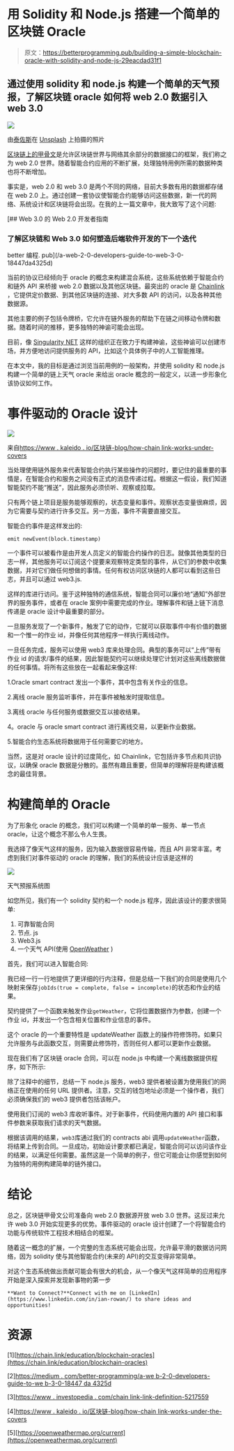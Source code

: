 # 用 Solidity 和 Node.js 搭建一个简单的区块链 Oracle

> 原文：<https://betterprogramming.pub/building-a-simple-blockchain-oracle-with-solidity-and-node-js-29eacdad31f1>

## 通过使用 solidity 和 node.js 构建一个简单的天气预报，了解区块链 oracle 如何将 web 2.0 数据引入 web 3.0

![](img/5ee41ee9286a59a3e8559e0c209d92cc.png)

由[泰佐斯](https://unsplash.com/@tezos?utm_source=medium&utm_medium=referral)在 [Unsplash](https://unsplash.com?utm_source=medium&utm_medium=referral) 上拍摄的照片

[区块链上的甲骨文](https://chain.link/education/blockchain-oracles)是允许区块链世界与网络其余部分的数据接口的框架，我们称之为 web 2.0 世界。随着智能合约应用的不断扩展，处理独特用例所需的数据种类也将不断增加。

事实是，web 2.0 和 web 3.0 是两个不同的网络，目前大多数有用的数据都存储在 web 2.0 上。通过创建一套协议使智能合约能够访问这些数据，新一代的网络、系统设计和区块链将会出现。在我的上一篇文章中，我大致写了这个问题:

[](/a-web-2-0-developers-guide-to-web-3-0-18447da4325d) [## Web 3.0 的 Web 2.0 开发者指南

### 了解区块链和 Web 3.0 如何塑造后端软件开发的下一个迭代

better 编程. pub](/a-web-2-0-developers-guide-to-web-3-0-18447da4325d) 

当前的协议已经倾向于 oracle 的概念来构建混合系统，这些系统依赖于智能合约和链外 API 来桥接 web 2.0 数据以及其他区块链。最突出的 oracle 是 [Chainlink](https://www.investopedia.com/chainlink-link-definition-5217559) ，它提供定价数据、到其他区块链的连接、对大多数 API 的访问，以及各种其他数据源。

其他主要的例子包括令牌桥，它允许在链外服务的帮助下在链之间移动令牌和数据。随着时间的推移，更多独特的神谕可能会出现。

目前，像 [Singularity NET](https://singularitynet.io/aboutus/) 这样的组织正在致力于构建神谕，这些神谕可以创建市场，并方便地访问提供服务的 API，比如这个具体例子中的人工智能推理。

在本文中，我的目标是通过浏览当前用例的一般架构，并使用 solidity 和 node.js 构建一个简单的链上天气 oracle 来给出 oracle 概念的一般定义，以进一步形象化该协议如何工作。

# 事件驱动的 Oracle 设计

![](img/d4da201e47704f3cf761220bc1bd03f9.png)

来自[https://www . kaleido . io/区块链-blog/how-chain link-works-under-covers](https://www.kaleido.io/blockchain-blog/how-chainlink-works-under-the-covers)

当处理使用链外服务来代表智能合约执行某些操作的问题时，要记住的最重要的事情是，在智能合约和服务之间没有正式的消息传递过程。根据这一假设，我们知道智能契约不能“推送”，因此服务必须侦听、观察或拉取。

只有两个链上项目是服务能够观察的，状态变量和事件。观察状态变量很麻烦，因为它需要与契约进行许多交互。另一方面，事件不需要直接交互。

智能合约事件是这样发出的:

```
emit newEvent(block.timestamp)
```

一个事件可以被看作是由开发人员定义的智能合约操作的日志。就像其他类型的日志一样，其他服务可以订阅这个提要来观察特定类型的事件，从它们的参数中收集数据，并对它们做任何想做的事情。任何有权访问区块链的人都可以看到这些日志，并且可以通过 web3.js.

这样的库进行访问。鉴于这种独特的通信系统，智能合同可以廉价地“通知”外部世界的服务事件，或者在 oracle 案例中需要完成的作业。理解事件和链上链下消息传递是 oracle 设计中最重要的部分。

一旦服务发现了一个新事件，触发了它的动作，它就可以获取事件中有价值的数据和一个惟一的作业 id，并像任何其他程序一样执行离线动作。

一旦任务完成，服务可以使用 web3 库来处理合同。典型的事务可以“上传”带有作业 id 的请求/事件的结果，因此智能契约可以继续处理它计划对这些离线数据做的任何事情。将所有这些放在一起看起来像这样:

1.Oracle smart contract 发出一个事件，其中包含有关作业的信息。

2.离线 oracle 服务监听事件，并在事件被触发时提取信息。

3.离线 oracle 与任何服务或数据交互以接收结果。

4。oracle 与 oracle smart contract 进行离线交易，以更新作业数据。

5.智能合约生态系统将数据用于任何需要它的地方。

当然，这是对 oracle 设计的过度简化，如 Chainlink，它包括许多节点和共识协议，以确保 oracle 数据是分散的。虽然有趣且重要，但简单的理解将是构建该概念的最佳背景。

# 构建简单的 Oracle

为了形象化 oracle 的概念，我们可以构建一个简单的单一服务、单一节点 oracle，让这个概念不那么令人生畏。

我选择了像天气这样的服务，因为输入数据很容易传输，而且 API 非常丰富。考虑到我们对事件驱动的 oracle 的理解，我们的系统设计应该是这样的

![](img/be21e719aa05147870d4f478c44d2474.png)

天气预报系统图

如您所见，我们有一个 solidity 契约和一个 node.js 程序，因此该设计的要求很简单:

1.  可靠智能合同
2.  节点. js
3.  Web3.js
4.  一个天气 API(使用 [OpenWeather](https://openweathermap.org/current) )

首先，我们可以进入智能合同:

我已经一行一行地提供了更详细的行内注释，但是总结一下我们的合同是使用几个映射来保存`jobIds(true = complete, false = incomplete)`的状态和作业的结果。

契约提供了一个函数来触发作业`getWeather`，它将位置数据作为参数，创建一个作业 id，并发出一个包含相关位置和作业信息的事件。

这个 oracle 的一个重要特性是 updateWeather 函数上的操作符修饰符。如果只允许服务与此函数交互，则需要此修饰符，否则任何人都可以更新作业数据。

现在我们有了区块链 oracle 合同，可以在 node.js 中构建一个离线数据提供程序，如下所示:

除了注释中的细节，总结一下 node.js 服务，web3 提供者被设置为使用我们的网络正在使用的任何 URL 提供者。注意，交互的钱包地址必须是一个操作者，我们必须确保我们的 web3 提供者包括该帐户。

使用我们订阅的 web3 库收听事件。对于新事件，代码使用内置的 API 接口和事件参数来获取我们请求的天气数据。

根据该调用的结果，`web3`库通过我们的 contracts abi 调用`updateWeather`函数，将结果上传到合同。一旦成功，初始设计要求都已满足，智能合同可以访问该作业的结果，以满足任何需要。虽然这是一个简单的例子，但它可能会让你感觉到如何为独特的用例构建简单的链外接口。

# 结论

总之，区块链甲骨文公司准备向 web 2.0 数据源开放 web 3.0 世界。这反过来允许 web 3.0 开始实现更多的优势。事件驱动的 oracle 设计创建了一个将智能合约功能与传统软件工程技术相结合的框架。

随着这一概念的扩展，一个完整的生态系统可能会出现，允许最平滑的数据访问网络，因为 solidity 使与其他智能合约(未来的 API)的交互变得非常简单。

对这个生态系统做出贡献可能会有很大的机会，从一个像天气这样简单的应用程序开始是深入探索并发现新事物的第一步

```
**Want to Connect?**Connect with me on [LinkedIn](https://www.linkedin.com/in/ian-rowan/) to share ideas and opportunities!
```

# 资源

[1][https://chain.link/education/blockchain-oracles](https://chain.link/education/blockchain-oracles)

[2][https://medium . com/better-programming/a-we b-2-0-developers-guide-to-we b-3-0-18447 da 4325d](https://medium.com/better-programming/a-web-2-0-developers-guide-to-web-3-0-18447da4325d)

[3][https://www . investopedia . com/chain link-link-definition-5217559](https://www.investopedia.com/chainlink-link-definition-5217559)

[4][https://www . kaleido . io/区块链-blog/how-chain link-works-under-the-covers](https://www.kaleido.io/blockchain-blog/how-chainlink-works-under-the-covers)

[5][https://openweathermap.org/current](https://openweathermap.org/current)